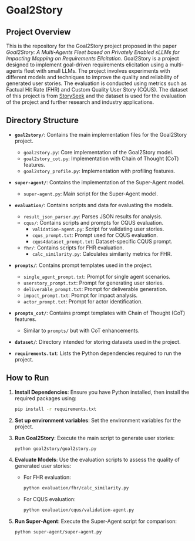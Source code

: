 # Goal2Story

## Project Overview

This is the repository for the Goal2Story project proposed in the paper *Goal2Story: A Multi-Agents Fleet based on Privately Enabled sLLMs for Impacting Mapping on Requirements Elicitation*. Goal2Story is a project designed to implement goal-driven requirements elicitation using a multi-agents fleet with small LLMs. The project involves experiments with different models and techniques to improve the quality and reliability of generated user stories. The evaluation is conducted using metrics such as Factual Hit Rate (FHR) and Custom Quality User Story (CQUS). The dataset of this project is from [StorySeek](https://huggingface.co/datasets/SoftACE/StorySeek) and the dataset is used for the evaluation of the project and further research and industry applications.

## Directory Structure

- **`goal2story/`**: Contains the main implementation files for the Goal2Story project.
  - `goal2story.py`: Core implementation of the Goal2Story model.
  - `goal2story_cot.py`: Implementation with Chain of Thought (CoT) features.
  - `goal2story_profile.py`: Implementation with profiling features.

- **`super-agent/`**: Contains the implementation of the Super-Agent model.
  - `super-agent.py`: Main script for the Super-Agent model.

- **`evaluation/`**: Contains scripts and data for evaluating the models.
  - `result_json_parser.py`: Parses JSON results for analysis.
  - `cqus/`: Contains scripts and prompts for CQUS evaluation.
    - `validation-agent.py`: Script for validating user stories.
    - `cqus_prompt.txt`: Prompt used for CQUS evaluation.
    - `cqus4dataset_prompt.txt`: Dataset-specific CQUS prompt.
  - `fhr/`: Contains scripts for FHR evaluation.
    - `calc_similarity.py`: Calculates similarity metrics for FHR.

- **`prompts/`**: Contains prompt templates used in the project.
  - `single_agent_prompt.txt`: Prompt for single agent scenarios.
  - `userstory_prompt.txt`: Prompt for generating user stories.
  - `deliverable_prompt.txt`: Prompt for deliverable generation.
  - `impact_prompt.txt`: Prompt for impact analysis.
  - `actor_prompt.txt`: Prompt for actor identification.

- **`prompts_cot/`**: Contains prompt templates with Chain of Thought (CoT) features.
  - Similar to `prompts/` but with CoT enhancements.

- **`dataset/`**: Directory intended for storing datasets used in the project.

- **`requirements.txt`**: Lists the Python dependencies required to run the project.

## How to Run

1. **Install Dependencies**: Ensure you have Python installed, then install the required packages using:
   ```bash
   pip install -r requirements.txt
   ```
2. **Set up environment variables**: Set the environment variables for the project.
3. **Run Goal2Story**: Execute the main script to generate user stories:
   ```bash
   python goal2story/goal2story.py
   ```

4. **Evaluate Models**: Use the evaluation scripts to assess the quality of generated user stories:
   - For FHR evaluation:
     ```bash
     python evaluation/fhr/calc_similarity.py
     ```
   - For CQUS evaluation:
     ```bash
     python evaluation/cqus/validation-agent.py
     ```

5. **Run Super-Agent**: Execute the Super-Agent script for comparison:
   ```bash
   python super-agent/super-agent.py
   ```

